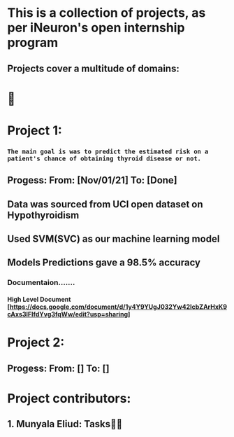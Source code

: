 # This is a collection of projects, as per iNeuron's open internship program

## Projects cover a multitude of domains:


# 🥳<h1>Project 1:</h1> 

### ```The main goal is was to predict the estimated risk on a patient's chance of obtaining thyroid disease or not.```

## Progess:  From: [Nov/01/21] To: [Done]
## Data was sourced from UCI open dataset on Hypothyroidism
## Used SVM(SVC) as our machine learning model
##  Models Predictions gave a 98.5% accuracy
### Documentaion.......
#### High Level Document [https://docs.google.com/document/d/1y4Y9YUgJ032Yw42IcbZArHxK9cAxs3lFIfdYvg3fqWw/edit?usp=sharing]


# Project 2: 

### 
## Progess:  From: [] To: []



# Project contributors:

## 1. Munyala Eliud: Tasks👷‍♂️